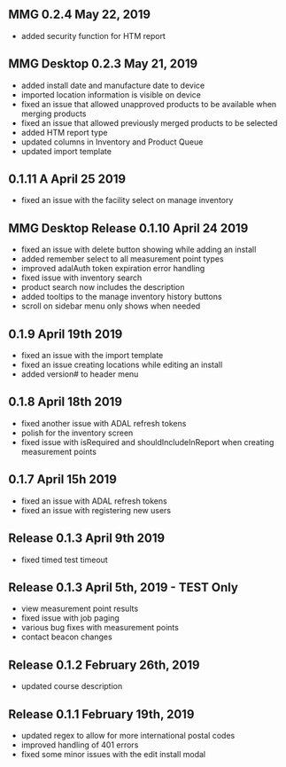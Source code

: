 ## MMG 0.2.4 May 22, 2019
- added security function for HTM report

## MMG Desktop 0.2.3 May 21, 2019
- added install date and manufacture date to device
- imported location information is visible on device
- fixed an issue that allowed unapproved products to be available when merging products
- fixed an issue that allowed previously merged products to be selected
- added HTM report type
- updated columns in Inventory and Product Queue
- updated import template


## 0.1.11 A April 25 2019
- fixed an issue with the facility select on manage inventory

## MMG Desktop Release 0.1.10 April 24 2019
- fixed an issue with delete button showing while adding an install
- added remember select to all measurement point types
- improved adalAuth token expiration error handling
- fixed issue with inventory search
- product search now includes the description
- added tooltips to the manage inventory history buttons
- scroll on sidebar menu only shows when needed

## 0.1.9 April 19th 2019
- fixed an issue with the import template
- fixed an issue creating locations while editing an install
- added version# to header menu

## 0.1.8 April 18th 2019
- fixed another issue with ADAL refresh tokens
- polish for the inventory screen
- fixed issue with isRequired and shouldIncludeInReport when creating measurement points

## 0.1.7 April 15h 2019
- fixed an issue with ADAL refresh tokens
- fixed an issue with registering new users

## Release 0.1.3 April 9th 2019
- fixed timed test timeout

## Release 0.1.3 April 5th, 2019 - TEST Only
- view measurement point results
- fixed issue with job paging
- various bug fixes with measurement points
- contact beacon changes

## Release 0.1.2 February 26th, 2019
 - updated course description

## Release 0.1.1 February 19th, 2019
- updated regex to allow for more international postal codes
- improved handling of 401 errors
- fixed some minor issues with the edit install modal